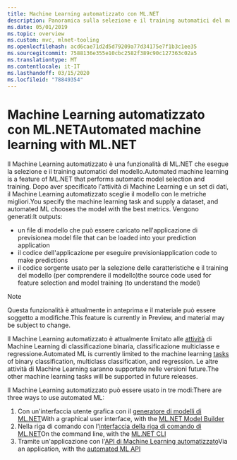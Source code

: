 ```yaml
---
title: Machine Learning automatizzato con ML.NET
description: Panoramica sulla selezione e il training automatici del modello
ms.date: 05/01/2019
ms.topic: overview
ms.custom: mvc, mlnet-tooling
ms.openlocfilehash: acd6cae71d2d5d79209a77d34175e7f1b3c1ee35
ms.sourcegitcommit: 7588136e355e10cbc2582f389c90c127363c02a5
ms.translationtype: MT
ms.contentlocale: it-IT
ms.lasthandoff: 03/15/2020
ms.locfileid: "78849354"
---
```

# <a name="automated-machine-learning-with-mlnet"></a><span data-ttu-id="8af58-103">Machine Learning automatizzato con ML.NET</span><span class="sxs-lookup"><span data-stu-id="8af58-103">Automated machine learning with ML.NET</span></span>

<span data-ttu-id="8af58-104">Il Machine Learning automatizzato è una funzionalità di ML.NET che esegue la selezione e il training automatici del modello.</span><span class="sxs-lookup"><span data-stu-id="8af58-104">Automated machine learning is a feature of ML.NET that performs automatic model selection and training.</span></span> <span data-ttu-id="8af58-105">Dopo aver specificato l'attività di Machine Learning e un set di dati, il Machine Learning automatizzato sceglie il modello con le metriche migliori.</span><span class="sxs-lookup"><span data-stu-id="8af58-105">You specify the machine learning task and supply a dataset, and automated ML chooses the model with the best metrics.</span></span> <span data-ttu-id="8af58-106">Vengono generati:</span><span class="sxs-lookup"><span data-stu-id="8af58-106">It outputs:</span></span>

- <span data-ttu-id="8af58-107">un file di modello che può essere caricato nell'applicazione di previsione</span><span class="sxs-lookup"><span data-stu-id="8af58-107">a model file that can be loaded into your prediction application</span></span>
- <span data-ttu-id="8af58-108">il codice dell'applicazione per eseguire previsioni</span><span class="sxs-lookup"><span data-stu-id="8af58-108">application code to make predictions</span></span>
- <span data-ttu-id="8af58-109">il codice sorgente usato per la selezione delle caratteristiche e il training del modello (per comprendere il modello)</span><span class="sxs-lookup"><span data-stu-id="8af58-109">the source code used for feature selection and model training (to understand the model)</span></span>

> [!NOTE]
> <span data-ttu-id="8af58-110">Questa funzionalità è attualmente in anteprima e il materiale può essere soggetto a modifiche.</span><span class="sxs-lookup"><span data-stu-id="8af58-110">This feature is currently in Preview, and material may be subject to change.</span></span>

<span data-ttu-id="8af58-111">Il Machine Learning automatizzato è attualmente limitato alle [attività](resources/tasks.md) di Machine Learning di classificazione binaria, classificazione multiclasse e regressione.</span><span class="sxs-lookup"><span data-stu-id="8af58-111">Automated ML is currently limited to the machine learning [tasks](resources/tasks.md) of binary classification, multiclass classification, and regression.</span></span> <span data-ttu-id="8af58-112">Le altre attività di Machine Learning saranno supportate nelle versioni future.</span><span class="sxs-lookup"><span data-stu-id="8af58-112">The other machine learning tasks will be supported in future releases.</span></span>

<span data-ttu-id="8af58-113">Il Machine Learning automatizzato può essere usato in tre modi:</span><span class="sxs-lookup"><span data-stu-id="8af58-113">There are three ways to use automated ML:</span></span>

1. <span data-ttu-id="8af58-114">Con un'interfaccia utente grafica con il [generatore di modelli di ML.NET](automate-training-with-model-builder.md)</span><span class="sxs-lookup"><span data-stu-id="8af58-114">With a graphical user interface, with the [ML.NET Model Builder](automate-training-with-model-builder.md)</span></span>
1. <span data-ttu-id="8af58-115">Nella riga di comando con l'[interfaccia della riga di comando di ML.NET](automate-training-with-cli.md)</span><span class="sxs-lookup"><span data-stu-id="8af58-115">On the command line, with the [ML.NET CLI](automate-training-with-cli.md)</span></span>
1. <span data-ttu-id="8af58-116">Tramite un'applicazione con l'[API di Machine Learning automatizzato](how-to-guides/how-to-use-the-automl-api.md)</span><span class="sxs-lookup"><span data-stu-id="8af58-116">Via an application, with the [automated ML API](how-to-guides/how-to-use-the-automl-api.md)</span></span>
